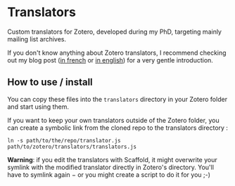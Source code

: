 # Translators

Custom translators for Zotero, developed during my PhD, targeting mainly mailing list archives.

If you don't know anything about Zotero translators, I recommend checking out my blog post ([in french](https://sociologs.com/fr/approche-pratique-archives-en-ligne/) or [in english](https://sociologs.com/en/practical-approach-online-archives/)) for a very gentle introduction.

## How to use / install


You can copy these files into the `translators` directory in your Zotero folder and start using them.

If you want to keep your own translators outside of the Zotero folder, you can create a symbolic link from the cloned repo to the translators directory :

```
ln -s path/to/the/repo/translator.js path/to/zotero/translators/translators.js
```

**Warning**: if you edit the translators with Scaffold, it might overwrite your symlink with the modified translator directly in Zotero's directory.
You'll have to symlink again − or you might create a script to do it for you ;-)
